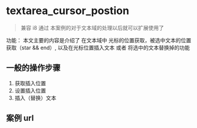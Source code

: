 # textarea_cursor_postion
> 兼容 i8
> 通过 本案例的对于文本域的处理以后就可以扩展使用了

功能： 本文主要的内容是介绍了 在文本域中 光标的位置获取，被选中文本的位置获取（star && end）, 以及在光标位置插入文本 或者 将选中的文本替换掉的功能

## 一般的操作步骤

1. 获取插入位置
2. 设置插入位置
3. 插入（替换）文本

## 案例 url